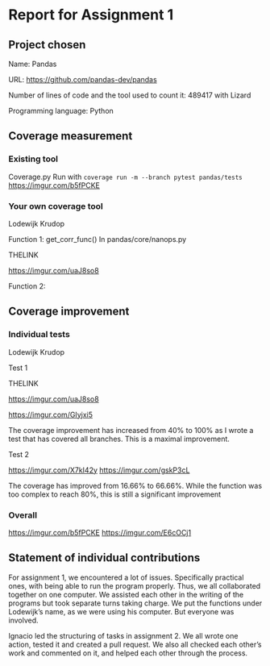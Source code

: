 # Report for Assignment 1

## Project chosen

Name: Pandas

URL: https://github.com/pandas-dev/pandas

Number of lines of code and the tool used to count it: 489417 with Lizard

Programming language: Python

## Coverage measurement

### Existing tool

Coverage.py
Run with `coverage run -m --branch pytest pandas/tests`
https://imgur.com/b5fPCKE

### Your own coverage tool

Lodewijk Krudop

Function 1:
get_corr_func()
In pandas/core/nanops.py

THELINK

https://imgur.com/uaJ8so8

Function 2:



## Coverage improvement

### Individual tests

Lodewijk Krudop

Test 1

THELINK

https://imgur.com/uaJ8so8


https://imgur.com/GIyjxi5

The coverage improvement has increased from 40% to 100% as I wrote a test that has covered all branches. This is a maximal improvement.

Test 2

https://imgur.com/X7kI42y
https://imgur.com/gskP3cL

The coverage has improved from 16.66% to 66.66%. While the function was too complex to reach 80%, this is still a significant improvement

### Overall

https://imgur.com/b5fPCKE
https://imgur.com/E6cOCj1

## Statement of individual contributions

For assignment 1, we encountered a lot of issues. Specifically practical ones, with being able to run the program properly. Thus, we all collaborated together on one computer. We assisted each other in the writing of the programs but took separate turns taking charge. We put the functions under Lodewijk’s name, as we were using his computer. But everyone was involved.

Ignacio led the structuring of tasks in assignment 2.
We all wrote one action, tested it and created a pull request. We also all checked each other’s work and commented on it, and helped each other through the process.
